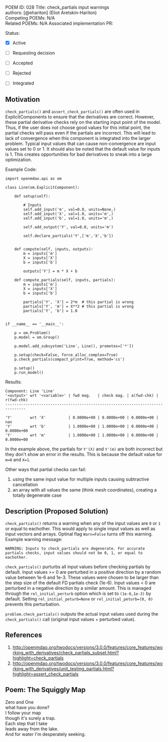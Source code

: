 POEM ID:  028
Title: check_partials input warnings  
authors: [@ehariton] (Eliot Aretskin-Hariton)   
Competing POEMs: N/A  
Related POEMs: N/A 
Associated implementation PR:   

Status:

- [x] Active
- [ ] Requesting decision
- [ ] Accepted
- [ ] Rejected
- [ ] Integrated


Motivation
----------


`check_partials()` and `assert_check_partials()` are often used in ExplicitComponents to ensure that the derivatives are correct. 
However, these partial derivative checks rely on the starting input point of the model.
Thus, if the user does not choose good values for this initial point, the partial checks will pass even if the partials are incorrect.
This will lead to lack of convergence when this component is integrated into the larger problem.
Typical input values that can cause non-convergence are input values set to 0 or 1.
It should also be noted that the default value for inputs is 1.
This creates opportunities for bad derivatives to sneak into a large optimization.


Example Code:
```
import openmdao.api as om

class Line(om.ExplicitComponent):

    def setup(self):

        # Inputs
        self.add_input('m', val=0.0, units=None,)
        self.add_input('X', val=1.0, units='m',)
        self.add_input('b', val=1.0, units='m',)

        self.add_output('Y', val=0.0, units='m')

        self.declare_partials('Y',['m','X','b'])


    def compute(self, inputs, outputs):
        m = inputs['m']
        X = inputs['X']
        b = inputs['b']

        outputs['Y'] = m * X + b

    def compute_partials(self, inputs, partials):
        m = inputs['m']
        X = inputs['X']
        b = inputs['b']

        partials['Y', 'X'] = 2*m  # this partial is wrong
        partials['Y', 'm'] = X**2 # this partial is wrong
        partials['Y', 'b'] = 1.0


if __name__ == '__main__':

    p = om.Problem()
    p.model = om.Group()

    p.model.add_subsystem('Line', Line(), promotes=['*'])

    p.setup(check=False, force_alloc_complex=True)
    p.check_partials(compact_print=True, method='cs')
    
    p.setup()
    p.run_model()
```
Results:
```
Component: Line 'Line'
'<output>' wrt '<variable>' | fwd mag.   | check mag. | a(fwd-chk) | r(fwd-chk)
-------------------------------------------------------------------------------

'Y'        wrt 'X'          | 0.0000e+00 | 0.0000e+00 | 0.0000e+00 | nan
'Y'        wrt 'b'          | 1.0000e+00 | 1.0000e+00 | 0.0000e+00 | 0.0000e+00
'Y'        wrt 'm'          | 1.0000e+00 | 1.0000e+00 | 0.0000e+00 | 0.0000e+00
```

In the example above, the partials for `Y'(X)` and `Y'(m)` are both incorrect but they don't show an error in the results. This is because the default value for `m=0` and `X=1`. 

Other ways that partial checks can fail:
1) using the same input value for multiple inputs causing subtractive cancellation
2) an array with all values the same (think mesh coordinates), creating a totally degenerate case


Description (Proposed Solution)
-----------


`check_partials()` returns a warning when any of the input values are `0` or `1` or equal to eachother. This would apply to single imput values as well as input vectors and arrays. Optinal flag `Warn=False` turns off this warning. Example warning message:

`WARNING: Inputs to check_partials are degenerate. For accurate partials checks, input values should not be 0, 1, or equal to eachother.`  



`check_partials()` purturbs all input values before checking partials by default. Input values >= 0 are perturbed in a positive direction by a random value between 1e-6 and 1e-3. These values were chosen to be larger than the step size of the default FD partials check (1e-6). Input values < 0 are perturbed in a negative direction by a similar amount. This is managed through the `rel_initial_perturb` option which is set to `(1e-6,1e-3)` by default. Setting `rel_initial_peturb=None` or `rel_initial_peturb=(0, 0)` prevents this perturbation. 


`problem.check_partials()` outputs the actual input values used during the `check_partials()` call (original input values + perturbed value).



References
-----------

1. http://openmdao.org/twodocs/versions/3.0.0/features/core_features/working_with_derivatives/check_partials_subset.html?highlight=check_partials
2. http://openmdao.org/twodocs/versions/3.0.0/features/core_features/working_with_derivatives/unit_testing_partials.html?highlight=assert_check_partials


Poem: The Squiggly Map
-----------


Zero and One  
what have you done?  
I follow your map  
though it's surely a trap.  
Each step that I take  
leads away from the lake.  
And for water I'm desperately seeking.  